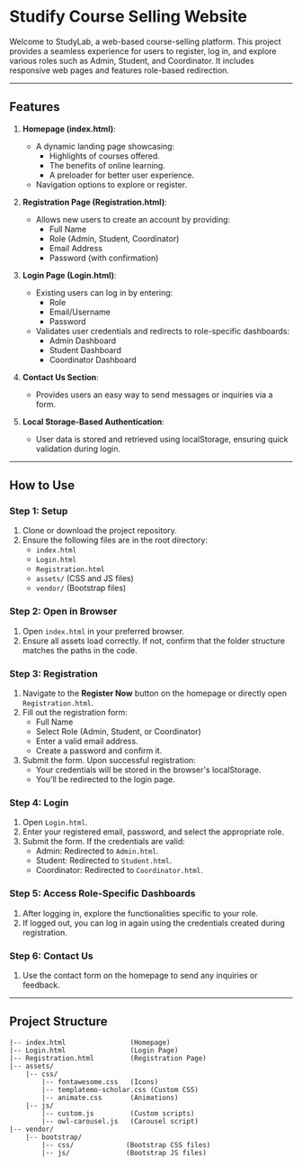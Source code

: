 # Studify Course Selling Website

Welcome to StudyLab, a web-based course-selling platform. This project provides a seamless experience for users to register, log in, and explore various roles such as Admin, Student, and Coordinator. It includes responsive web pages and features role-based redirection.

---

## Features

1. **Homepage (index.html)**:
   - A dynamic landing page showcasing:
     - Highlights of courses offered.
     - The benefits of online learning.
     - A preloader for better user experience.
   - Navigation options to explore or register.

2. **Registration Page (Registration.html)**:
   - Allows new users to create an account by providing:
     - Full Name
     - Role (Admin, Student, Coordinator)
     - Email Address
     - Password (with confirmation)

3. **Login Page (Login.html)**:
   - Existing users can log in by entering:
     - Role
     - Email/Username
     - Password
   - Validates user credentials and redirects to role-specific dashboards:
     - Admin Dashboard
     - Student Dashboard
     - Coordinator Dashboard

4. **Contact Us Section**:
   - Provides users an easy way to send messages or inquiries via a form.

5. **Local Storage-Based Authentication**:
   - User data is stored and retrieved using localStorage, ensuring quick validation during login.

---

## How to Use

### Step 1: Setup
1. Clone or download the project repository.
2. Ensure the following files are in the root directory:
   - `index.html`
   - `Login.html`
   - `Registration.html`
   - `assets/` (CSS and JS files)
   - `vendor/` (Bootstrap files)

### Step 2: Open in Browser
1. Open `index.html` in your preferred browser.
2. Ensure all assets load correctly. If not, confirm that the folder structure matches the paths in the code.

### Step 3: Registration
1. Navigate to the **Register Now** button on the homepage or directly open `Registration.html`.
2. Fill out the registration form:
   - Full Name
   - Select Role (Admin, Student, or Coordinator)
   - Enter a valid email address.
   - Create a password and confirm it.
3. Submit the form. Upon successful registration:
   - Your credentials will be stored in the browser's localStorage.
   - You'll be redirected to the login page.

### Step 4: Login
1. Open `Login.html`.
2. Enter your registered email, password, and select the appropriate role.
3. Submit the form. If the credentials are valid:
   - Admin: Redirected to `Admin.html`.
   - Student: Redirected to `Student.html`.
   - Coordinator: Redirected to `Coordinator.html`.

### Step 5: Access Role-Specific Dashboards
1. After logging in, explore the functionalities specific to your role.
2. If logged out, you can log in again using the credentials created during registration.

### Step 6: Contact Us
1. Use the contact form on the homepage to send any inquiries or feedback.

---

## Project Structure

```plaintext
|-- index.html                (Homepage)
|-- Login.html                (Login Page)
|-- Registration.html         (Registration Page)
|-- assets/
    |-- css/
        |-- fontawesome.css   (Icons)
        |-- templatemo-scholar.css (Custom CSS)
        |-- animate.css       (Animations)
    |-- js/
        |-- custom.js         (Custom scripts)
        |-- owl-carousel.js   (Carousel script)
|-- vendor/
    |-- bootstrap/
        |-- css/             (Bootstrap CSS files)
        |-- js/              (Bootstrap JS files)

